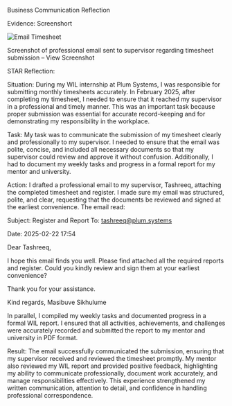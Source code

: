 Business Communication Reflection

Evidence:
Screenshort 

![Email Timesheet](https://github.com/221807144/My_Portfolio/blob/main/business%20communication%20evidence/Business%20Communication/email_timesheet.png)




Screenshot of professional email sent to supervisor regarding timesheet submission – View Screenshot


STAR Reflection:

Situation:
During my WIL internship at Plum Systems, I was responsible for submitting monthly timesheets accurately. In February 2025, after completing my timesheet, 
I needed to ensure that it reached my supervisor in a professional and timely manner. 
This was an important task because proper submission was essential for accurate record-keeping and for demonstrating my responsibility in the workplace.

Task:
My task was to communicate the submission of my timesheet clearly and professionally to my supervisor. 
I needed to ensure that the email was polite, concise, and included all necessary documents so that my supervisor could review and approve it without confusion.
Additionally, I had to document my weekly tasks and progress in a formal report for my mentor and university.

Action:
I drafted a professional email to my supervisor, Tashreeq, attaching the completed timesheet and register. 
I made sure my email was structured, polite, and clear, requesting that the documents be reviewed and signed at the earliest convenience. The email read:

Subject: Register and Report
To: tashreeq@plum.systems

Date: 2025-02-22 17:54

Dear Tashreeq,

I hope this email finds you well. Please find attached all the required reports and register. Could you kindly review and sign them at your earliest convenience?

Thank you for your assistance.

Kind regards,
Masibuve Sikhulume

In parallel, I compiled my weekly tasks and documented progress in a formal WIL report. I ensured that all activities,
achievements, and challenges were accurately recorded and submitted the report to my mentor and university in PDF format.

Result:
The email successfully communicated the submission, ensuring that my supervisor received and reviewed the timesheet promptly. 
My mentor also reviewed my WIL report and provided positive feedback, highlighting my ability to communicate professionally, document work accurately, 
and manage responsibilities effectively. This experience strengthened my written communication, attention to detail, and 
confidence in handling professional correspondence.
